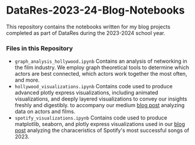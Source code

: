 # DataRes-2023-24-Blog-Notebooks
This repository contains the notebooks written for my blog projects completed as part of DataRes during the 2023-2024 school year.

### Files in this Repository
* ```graph_analysis_hollywood.ipynb``` Contains an analysis of networking in the film industry. We employ graph theoretical tools to determine which actors are best connected, which actors work together the most often, and more.
* ```hollywood_visualizations.ipynb``` Contains code used to produce advanced plotly express visualizations, including animated visualizations, and deeply layered visualizations to convey our insights freshly and digestibly. to accompany our medium [blog post](https://ucladatares.medium.com/behind-the-scenes-unraveling-the-mysteries-of-the-film-industry-87b0bd31c369) analyzing data on actors and films.
* ```spotify_visualizations.ipynb``` Contains code used to produce matplotlib, seaborn, and plotly express visualizations used in our [blog post](https://ucladatares.medium.com/what-are-successful-spotify-songs-made-of-3571bee2f510) analyzing the characeristics of Spotify's most successful songs of 2023.
